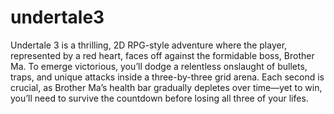 # undertale3
Undertale 3 is a thrilling, 2D RPG-style adventure where the player, represented by a red heart, faces off against the formidable boss, Brother Ma. To emerge victorious, you’ll dodge a relentless onslaught of bullets, traps, and unique attacks inside a three-by-three grid arena. Each second is crucial, as Brother Ma’s health bar gradually depletes over time—yet to win, you’ll need to survive the countdown before losing all three of your lifes.

